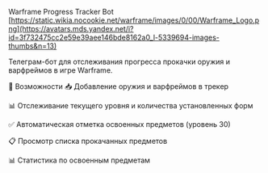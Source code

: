 Warframe Progress Tracker Bot
[https://static.wikia.nocookie.net/warframe/images/0/00/Warframe_Logo.png](https://avatars.mds.yandex.net/i?id=3f732475cc2e59e39aee146bde8162a0_l-5339694-images-thumbs&n=13)

Телеграм-бот для отслеживания прогресса прокачки оружия и варфреймов в игре Warframe.

📌 Возможности
📥 Добавление оружия и варфреймов в трекер

📊 Отслеживание текущего уровня и количества установленных форм

✅ Автоматическая отметка освоенных предметов (уровень 30)

📋 Просмотр списка прокачанных предметов

📊 Статистика по освоенным предметам
